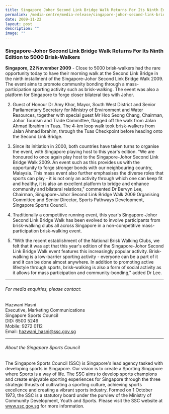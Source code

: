 ```yaml
---
title: Singapore Johor Second Link Bridge Walk Returns For Its Ninth Edition
permalink: /media-centre/media-release/singapore-johor-second-link-bridge-walk-returns-for-its-ninth-edition/
date: 2009-11-22
layout: post
description: ""
image: ""
---
```

### **Singapore-Johor Second Link Bridge Walk Returns For Its Ninth Edition to 5000 Brisk-Walkers**

**Singapore, 22 November 2009** - Close to 5000 brisk-walkers had the rare opportunity today to have their morning walk at the Second Link Bridge in the ninth installment of the Singapore-Johor Second Link Bridge Walk 2009. The event aims to promote community bonding through a mass-participation sporting activity such as brisk-walking. The event was also a platform for Singapore to forge closer bilateral ties with Johor.

2. Guest of Honour Dr Amy Khor, Mayor, South West District and Senior Parliamentary Secretary for Ministry of Environment and Water Resources, together with special guest Mr Hoo Seong Chang, Chairman, Johor Tourism and Trade Committee, flagged off the walk from Jalan Ahmad Ibrahim in Tuas. The 4-km loop walk took brisk-walkers from Jalan Ahmad Ibrahim, through the Tuas Checkpoint before heading onto the Second Link Bridge.

3. Since its initiation in 2000, both countries have taken turns to organise the event, with Singapore playing host to this year's edition. "We are honoured to once again play host to the Singapore-Johor Second Link Bridge Walk 2009. An event such as this provides us with the opportunity to forge stronger bonds with our neighbouring country, Malaysia. This mass event also further emphasises the diverse roles that sports can play - it is not only an activity through which one can keep fit and healthy, it is also an excellent platform to bridge and enhance community and bilateral relations," commented Dr Bervyn Lee, Chairman, Singapore-Johor Second Link Bridge Walk 2009 Organising Committee and Senior Director, Sports Pathways Development, Singapore Sports Council.

4. Traditionally a competitive running event, this year's Singapore-Johor Second Link Bridge Walk has been evolved to involve participants from brisk-walking clubs all across Singapore in a non-competitive mass-participation brisk-walking event.

5. "With the recent establishment of the National Brisk Walking Clubs, we felt that it was apt that this year's edition of the Singapore-Johor Second Link Bridge Walk event features this increasingly popular activity. Brisk-walking is a low-barrier sporting activity - everyone can be a part of it and it can be done almost anywhere. In addition to promoting active lifestyle through sports, brisk-walking is also a form of social activity as it allows for mass participation and community-bonding," added Dr Lee.

---

###### For media enquiries, please contact:

Hazwani Hasni
<br>
Executive, Marketing Communications
<br>
Singapore Sports Council
<br>
DID: 6500 5246
<br>
Mobile: 9272 0112
<br>
Email: [hazwani_hasni@ssc.gov.sg](mailto:hazwani_hasni@ssc.gov.sg)

---

###### About the Singapore Sports Council
The Singapore Sports Council (SSC) is Singapore's lead agency tasked with developing sports in Singapore. Our vision is to create a Sporting Singapore where Sports is a way of life. The SSC aims to develop sports champions and create enjoyable sporting experiences for Singapore through the three strategic thrusts of cultivating a sporting culture, achieving sports excellence and creating a vibrant sports industry. Formed on 1 October 1973, the SSC is a statutory board under the purview of the Ministry of Community Development, Youth and Sports. Please visit the SSC website at www.ssc.gov.sg for more information.